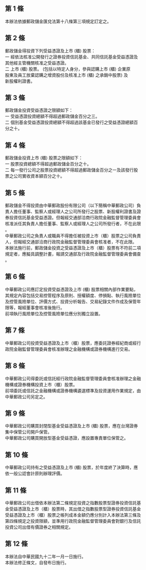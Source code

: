 第 1 條
-------
本辦法依據郵政儲金匯兌法第十八條第三項規定訂定之。

第 2 條
-------
郵政儲金得投資下列受益憑證及上市 (櫃) 股票：  
一  經依法核准公開發行之證券投資信託基金、共同信託基金受益憑證及  
    其他經主管機關核准之受益憑證。  
二  上市 (櫃) 股票。 (包括以特定人身分，參與認購上市 (櫃) 企業原  
    股東及員工放棄認購之增資股份及核准上市 (櫃) 之承銷中股票) 及  
    新股權利證書。

第 3 條
-------
郵政儲金投資受益憑證之限額如下：  
一  受益憑證投資總額不得超過郵政儲金百分之三。  
二  個別基金受益憑證投資總額不得超過該基金已發行之受益憑證總額百  
    分之十。

第 4 條
-------
郵政儲金投資上市 (櫃) 股票之限額如下：  
一  股票投資總額不得超過郵政儲金百分之十。  
二  每一發行公司之股票投資總額不得超過郵政儲金百分之一及該發行股  
    票之公司實收資本額百分之十。

第 5 條
-------
郵政儲金不得投資由中華郵政股份有限公司（以下簡稱中華郵政公司）負  
責人擔任董事、監察人或經理人之公司所發行之股票、新股權利證書及證  
券投資信託基金受益憑證。但報經交通部洽商行政院金融監督管理委員會  
核准派任其負責人擔任董事、監察人或經理人之公司所發行者，不在此限  
。  
中華郵政公司之負責人或職員不得擔任被投資上市（櫃）股票之公司負責  
人，但報經交通部洽商行政院金融監督管理委員會核准者，不在此限。  
本辦法施行前，郵政儲金投資之受益憑證及上市（櫃）股票有不符前二項  
規定者，應擬具調整計畫，報請交通部及行政院金融監督管理委員會備查  
。

第 6 條
-------
中華郵政公司應訂定投資受益憑證及上市 (櫃) 股票相關內部作業要點，  
其規定內容包括交易控管程序及原則、授權額度、停損點、執行風險單位  
及控管風險單位、評價方式、投資分析報告、交易紀錄文件作成及保管年  
限等，報經董事會核准後施行。  
前項執行風險單位及控管風險單位應分別獨立設置。

第 7 條
-------
中華郵政公司投資受益憑證及上市（櫃）股票，應委託證券經紀商或經行  
政院金融監督管理委員會核准辦理之金融機構或證券機構進行交易。

第 8 條
-------
中華郵政公司得委託或信託經行政院金融監督管理委員會核准辦理之金融  
機構或證券機構投資上市（櫃）股票。  
前項委託或信託之金融機構或證券機構遴選標準及投資運用作業規定，由  
中華郵政公司另定之。

第 9 條
-------
中華郵政公司購買封閉型基金受益憑證及上市 (櫃) 股票，應在台灣證券  
集中保管公司開戶保管。  
中華郵政公司購買開放型基金受益憑證，應設置專責單位保管之。

第 10 條
--------
中華郵政公司持有之受益憑證及上市 (櫃) 股票，於年度終了決算時，應  
依一般公認會計原則辦理評價。

第 11 條
--------
中華郵政公司出借依本辦法第二條規定投資之指數股票型證券投資信託基  
金受益憑證及上市（櫃）股票時，其出借之指數股票型證券投資信託基金  
受益憑證及上市（櫃）股票之帳列成本金額仍應分別計入本辦法第三條及  
第四條規定之投資限額，並準用行政院金融監督管理委員會對銀行及信託  
投資公司出借有價證券之相關規定。

第 12 條
--------
本辦法自中華民國九十二年一月一日施行。  
本辦法修正條文，自發布日施行。

